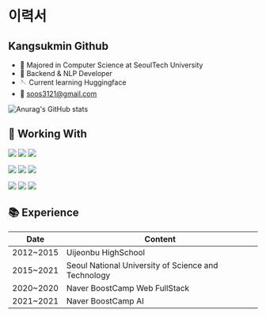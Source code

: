 # 이력서

## Kangsukmin Github


- 🏫 Majored in Computer Science at SeoulTech University
- 🎇 Backend & NLP Developer
- 🪡 Current learning Huggingface
- 📧 soos3121@gmail.com

![Anurag's GitHub stats](https://github-readme-stats.vercel.app/api?username=Kangsukmin&count_private=true&show_icons=true&theme=algolia)

## 🔨 Working With

![](https://img.shields.io/badge/-TypeScript-%233178C6?&style=for-the-badge&logo=TypeScript&logoColor=white) ![](https://img.shields.io/badge/-Node.js-%23339933?&style=for-the-badge&logo=Node.js&logoColor=white) ![](https://img.shields.io/badge/-Python-%233776AB?&style=for-the-badge&logo=Python&logoColor=white) 

![](https://img.shields.io/badge/-MySQL-%234479A1?&style=for-the-badge&logo=MySQL&logoColor=white) ![](https://img.shields.io/badge/-MongoDB-%2347A248?&style=for-the-badge&logo=MongoDB&logoColor=white) ![](https://img.shields.io/badge/-SQLite-%23003B57?&style=for-the-badge&logoColor=white&logo=SQLite)

![](https://img.shields.io/badge/-Express.js-%232ecc71?&style=for-the-badge&logoColor=white&logo=Express) ![](https://img.shields.io/badge/-NestJS-%23E0234E?&style=for-the-badge&logoColor=white&logo=NestJS) ![](https://img.shields.io/badge/-PyTorch-%23EE4C2C?&style=for-the-badge&logoColor=white&logo=Pytorch)

## 📚 Experience

| Date      | Content                                             |
|-----------|-----------------------------------------------------|
| 2012~2015 | Uijeonbu HighSchool                                 |
| 2015~2021 | Seoul National University of Science and Technology |
| 2020~2020 | Naver BoostCamp Web FullStack                       |
| 2021~2021 | Naver BoostCamp AI                                  |
<!--
**Kangsukmin/Kangsukmin** is a ✨ _special_ ✨ repository because its `README.md` (this file) appears on your GitHub profile.

Here are some ideas to get you started:

- 🔭 I’m currently working on ...
- 🌱 I’m currently learning ...
- 👯 I’m looking to collaborate on ...
- 🤔 I’m looking for help with ...
- 💬 Ask me about ...
- 📫 How to reach me: ...
- 😄 Pronouns: ...
- ⚡ Fun fact: ...
-->
